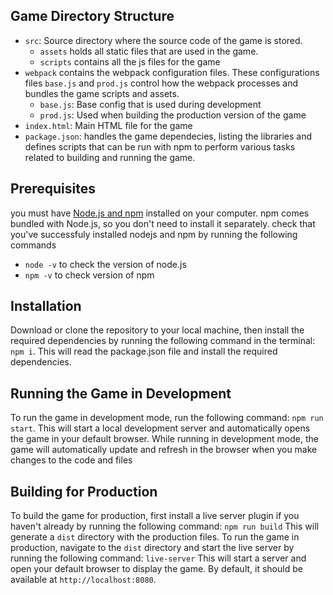## Game Directory Structure 
- `src`: Source directory where the source code of the game is stored.
  - `assets` holds all static files that are used in the game.
  - `scripts` contains all the js files for the game
- `webpack` contains the webpack configuration files. These configurations files `base.js` and `prod.js` control how the webpack processes and bundles the game scripts and assets. 
  - `base.js`: Base config that is used during development
  - `prod.js`: Used when building the production version of the game
- `index.html`: Main HTML file for the game
- `package.json`: handles the game dependecies, listing the libraries and defines scripts that can be run with npm to perform various tasks related to building and running the game.

## Prerequisites
you must have [Node.js and npm](https://nodejs.org/en/download/)  installed on your computer. npm comes bundled with Node.js, so you don't need to install it separately.
check that you've successfuly installed nodejs and npm by running the following commands
- `node -v` to check the version of node.js
- `npm -v` to check version of npm

## Installation 
Download or clone the repository to your local machine, then install the required dependencies by running the following command in the terminal:
`npm i`.
This will read the package.json file and install the required dependencies.
## Running the Game in Development
To run the game in development mode, run the following command:
`npm run start`.
This will start a local development server and automatically opens the game in your default browser. While running in development mode, the game will automatically update and refresh in the browser when you make changes to the code and files
## Building for Production
To build the game for production, first install a live server plugin if you haven't already by running the following command:
`npm run build`
This will generate a `dist` directory with the production files. To run the game in production, navigate to the `dist` directory and start the live server by running the following command:
`live-server` 
This will start a server and open your default browser to display the game. By default, it should be available at `http://localhost:8080`.


